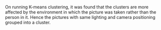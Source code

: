 On running K-means clustering, it was found that the clusters are more affected by the environment in which the picture was taken rather than the person in it. Hence the pictures with same lighting and camera positioning grouped into a cluster. 